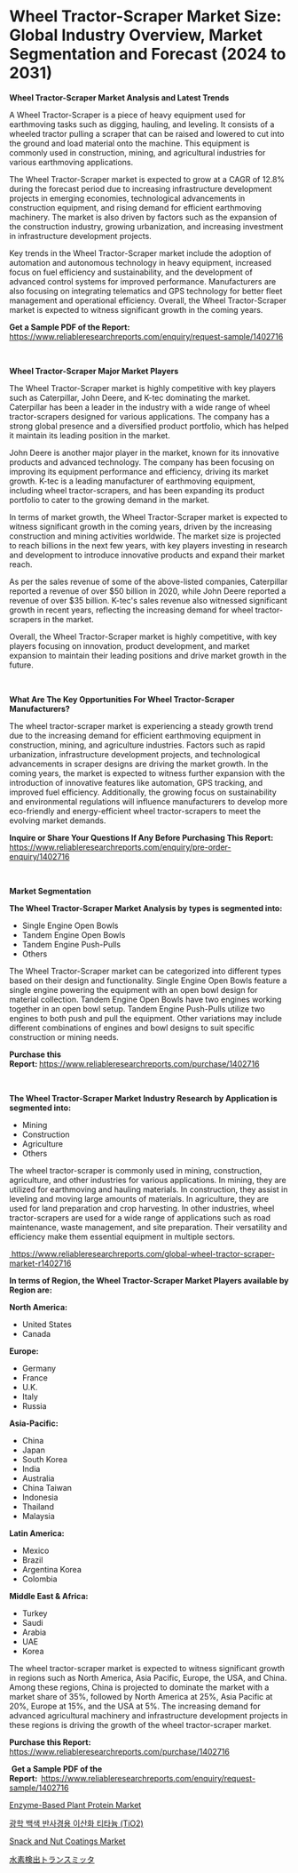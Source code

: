 <p><h1>Wheel Tractor-Scraper Market Size: Global Industry Overview, Market Segmentation and Forecast (2024 to 2031)</h1></p><p><strong>Wheel Tractor-Scraper Market Analysis and Latest Trends</strong></p>
<p><p>A Wheel Tractor-Scraper is a piece of heavy equipment used for earthmoving tasks such as digging, hauling, and leveling. It consists of a wheeled tractor pulling a scraper that can be raised and lowered to cut into the ground and load material onto the machine. This equipment is commonly used in construction, mining, and agricultural industries for various earthmoving applications.</p><p>The Wheel Tractor-Scraper market is expected to grow at a CAGR of 12.8% during the forecast period due to increasing infrastructure development projects in emerging economies, technological advancements in construction equipment, and rising demand for efficient earthmoving machinery. The market is also driven by factors such as the expansion of the construction industry, growing urbanization, and increasing investment in infrastructure development projects.</p><p>Key trends in the Wheel Tractor-Scraper market include the adoption of automation and autonomous technology in heavy equipment, increased focus on fuel efficiency and sustainability, and the development of advanced control systems for improved performance. Manufacturers are also focusing on integrating telematics and GPS technology for better fleet management and operational efficiency. Overall, the Wheel Tractor-Scraper market is expected to witness significant growth in the coming years.</p></p>
<p><strong>Get a Sample PDF of the Report:&nbsp;</strong> <a href="https://www.reliableresearchreports.com/enquiry/request-sample/1402716">https://www.reliableresearchreports.com/enquiry/request-sample/1402716</a></p>
<p>&nbsp;</p>
<p><strong>Wheel Tractor-Scraper Major Market Players</strong></p>
<p><p>The Wheel Tractor-Scraper market is highly competitive with key players such as Caterpillar, John Deere, and K-tec dominating the market. Caterpillar has been a leader in the industry with a wide range of wheel tractor-scrapers designed for various applications. The company has a strong global presence and a diversified product portfolio, which has helped it maintain its leading position in the market.</p><p>John Deere is another major player in the market, known for its innovative products and advanced technology. The company has been focusing on improving its equipment performance and efficiency, driving its market growth. K-tec is a leading manufacturer of earthmoving equipment, including wheel tractor-scrapers, and has been expanding its product portfolio to cater to the growing demand in the market.</p><p>In terms of market growth, the Wheel Tractor-Scraper market is expected to witness significant growth in the coming years, driven by the increasing construction and mining activities worldwide. The market size is projected to reach billions in the next few years, with key players investing in research and development to introduce innovative products and expand their market reach.</p><p>As per the sales revenue of some of the above-listed companies, Caterpillar reported a revenue of over $50 billion in 2020, while John Deere reported a revenue of over $35 billion. K-tec's sales revenue also witnessed significant growth in recent years, reflecting the increasing demand for wheel tractor-scrapers in the market.</p><p>Overall, the Wheel Tractor-Scraper market is highly competitive, with key players focusing on innovation, product development, and market expansion to maintain their leading positions and drive market growth in the future.</p></p>
<p>&nbsp;</p>
<p><strong>What Are The Key Opportunities For Wheel Tractor-Scraper Manufacturers?</strong></p>
<p><p>The wheel tractor-scraper market is experiencing a steady growth trend due to the increasing demand for efficient earthmoving equipment in construction, mining, and agriculture industries. Factors such as rapid urbanization, infrastructure development projects, and technological advancements in scraper designs are driving the market growth. In the coming years, the market is expected to witness further expansion with the introduction of innovative features like automation, GPS tracking, and improved fuel efficiency. Additionally, the growing focus on sustainability and environmental regulations will influence manufacturers to develop more eco-friendly and energy-efficient wheel tractor-scrapers to meet the evolving market demands.</p></p>
<p><strong>Inquire or Share Your Questions If Any Before Purchasing This Report:</strong> <a href="https://www.reliableresearchreports.com/enquiry/pre-order-enquiry/1402716">https://www.reliableresearchreports.com/enquiry/pre-order-enquiry/1402716</a></p>
<p>&nbsp;</p>
<p><strong>Market Segmentation</strong></p>
<p><strong>The Wheel Tractor-Scraper Market Analysis by types is segmented into:</strong></p>
<p><ul><li>Single Engine Open Bowls</li><li>Tandem Engine Open Bowls</li><li>Tandem Engine Push-Pulls</li><li>Others</li></ul></p>
<p><p>The Wheel Tractor-Scraper market can be categorized into different types based on their design and functionality. Single Engine Open Bowls feature a single engine powering the equipment with an open bowl design for material collection. Tandem Engine Open Bowls have two engines working together in an open bowl setup. Tandem Engine Push-Pulls utilize two engines to both push and pull the equipment. Other variations may include different combinations of engines and bowl designs to suit specific construction or mining needs.</p></p>
<p><strong>Purchase this Report:&nbsp;</strong><a href="https://www.reliableresearchreports.com/purchase/1402716">https://www.reliableresearchreports.com/purchase/1402716</a></p>
<p>&nbsp;</p>
<p><strong>The Wheel Tractor-Scraper Market Industry Research by Application is segmented into:</strong></p>
<p><ul><li>Mining</li><li>Construction</li><li>Agriculture</li><li>Others</li></ul></p>
<p><p>The wheel tractor-scraper is commonly used in mining, construction, agriculture, and other industries for various applications. In mining, they are utilized for earthmoving and hauling materials. In construction, they assist in leveling and moving large amounts of materials. In agriculture, they are used for land preparation and crop harvesting. In other industries, wheel tractor-scrapers are used for a wide range of applications such as road maintenance, waste management, and site preparation. Their versatility and efficiency make them essential equipment in multiple sectors.</p></p>
<p><a href="https://www.reliableresearchreports.com/global-wheel-tractor-scraper-market-r1402716">&nbsp;https://www.reliableresearchreports.com/global-wheel-tractor-scraper-market-r1402716</a></p>
<p><strong>In terms of Region, the Wheel Tractor-Scraper Market Players available by Region are:</strong></p>
<p>
    <p> <strong> North America: </strong>
        <ul>
            <li>United States</li>
            <li>Canada</li>
        </ul>
        </p> 
    <p> <strong> Europe: </strong>
        <ul>
            <li>Germany</li>
            <li>France</li>
            <li>U.K.</li>
            <li>Italy</li>
            <li>Russia</li>
        </ul>
        </p> 
    <p> <strong> Asia-Pacific: </strong>
        <ul>
            <li>China</li>
            <li>Japan</li>
            <li>South Korea</li>
            <li>India</li>
            <li>Australia</li>
            <li>China Taiwan</li>
            <li>Indonesia</li>
            <li>Thailand</li>
            <li>Malaysia</li>
        </ul>
        </p> 
    <p> <strong> Latin America: </strong>
        <ul>
            <li>Mexico</li>
            <li>Brazil</li>
            <li>Argentina Korea</li>
            <li>Colombia</li>
        </ul>
        </p> 
    <p> <strong> Middle East & Africa: </strong>
        <ul>
            <li>Turkey</li>
            <li>Saudi</li>
            <li>Arabia</li>
            <li>UAE</li>
            <li>Korea</li>
        </ul>
    </p>
    </p>
<p><p>The wheel tractor-scraper market is expected to witness significant growth in regions such as North America, Asia Pacific, Europe, the USA, and China. Among these regions, China is projected to dominate the market with a market share of 35%, followed by North America at 25%, Asia Pacific at 20%, Europe at 15%, and the USA at 5%. The increasing demand for advanced agricultural machinery and infrastructure development projects in these regions is driving the growth of the wheel tractor-scraper market.</p></p>
<p><strong>Purchase this Report: </strong><a href="https://www.reliableresearchreports.com/purchase/1402716">https://www.reliableresearchreports.com/purchase/1402716</a></p>
<p>&nbsp;<strong>Get a Sample PDF of the Report:&nbsp;&nbsp;</strong><a href="https://www.reliableresearchreports.com/enquiry/request-sample/1402716">https://www.reliableresearchreports.com/enquiry/request-sample/1402716</a></p>
<p><strong></strong></p>
<p><p><a href="https://www.linkedin.com/pulse/enzyme-based-plant-protein-market-research-report-its-history-jeiae">Enzyme-Based Plant Protein Market</a></p><p><a href="https://github.com/LoganRew1964/Market-Research-Report-List-1/blob/main/4431830107897.md">광학 백색 반사경용 이산화 티타늄 (TiO2)</a></p><p><a href="https://www.linkedin.com/pulse/snack-nut-coatings-market-analysis-sze-forecasted-period-from-xlipe">Snack and Nut Coatings Market</a></p><p><a href="https://github.com/Fatimaklein1/Market-Research-Report-List-1/blob/main/7383700114109.md">水素検出トランスミッタ</a></p></p>